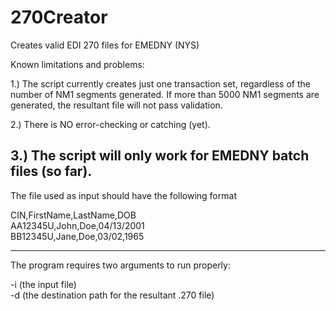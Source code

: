 # 270Creator
Creates valid EDI 270 files for EMEDNY (NYS)

Known limitations and problems:

1.) The script currently creates just one transaction set, regardless of the number of NM1 segments generated. If more than 5000 NM1 segments are generated, the resultant file will not pass validation.

2.) There is NO error-checking or catching (yet).

3.) The script will only work for EMEDNY batch files (so far). 
---

The file used as input should have the following format

CIN,FirstName,LastName,DOB            
AA12345U,John,Doe,04/13/2001                
BB12345U,Jane,Doe,03/02,1965              

---

The program requires two arguments to run properly:      

-i (the input file)         
-d (the destination path for the resultant .270 file)       
